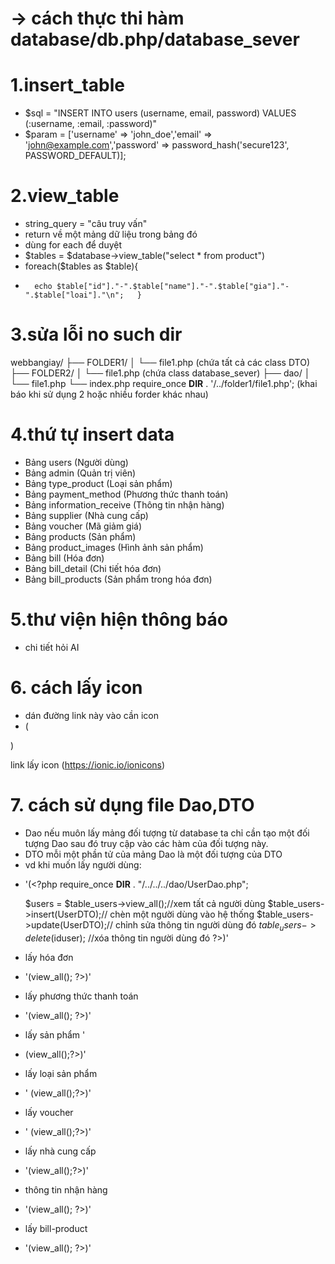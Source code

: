 
# -> cách thực thi hàm database/db.php/database_sever
# 1.insert_table
- $sql = "INSERT INTO users (username, email, password) VALUES (:username, :email, :password)"
- $param = ['username' => 'john_doe','email' => 'john@example.com','password' => password_hash('secure123', PASSWORD_DEFAULT)];
# 2.view_table
- string_query = "câu truy vấn"
- return về một mảng dữ liệu trong bảng đó
- dùng for each để duyệt
- $tables = $database->view_table("select * from product")
-    foreach($tables as $table){
-       echo $table["id"]."-".$table["name"]."-".$table["gia"]."-".$table["loai"]."\n";   }
# 3.sửa lỗi no such dir
webbangiay/
├── FOLDER1/
│   └── file1.php (chứa tất cả các class DTO)
├── FOLDER2/
│   └── file1.php (chứa class database_sever)
├── dao/
│   └── file1.php
└── index.php
require_once __DIR__ . '/../folder1/file1.php';
(khai báo khi sử dụng 2 hoặc nhiều forder khác nhau)
# 4.thứ tự insert data
- Bảng users (Người dùng)
- Bảng admin (Quản trị viên)
- Bảng type_product (Loại sản phẩm)
- Bảng payment_method (Phương thức thanh toán)
- Bảng information_receive (Thông tin nhận hàng)
- Bảng supplier (Nhà cung cấp)
- Bảng voucher (Mã giảm giá)
- Bảng products (Sản phẩm)
- Bảng product_images (Hình ảnh sản phẩm)
- Bảng bill (Hóa đơn)
- Bảng bill_detail (Chi tiết hóa đơn)
- Bảng bill_products (Sản phẩm trong hóa đơn)
# 5.thư viện hiện thông báo
- <script src="https://cdn.jsdelivr.net/npm/sweetalert2@11"></script> chi tiết hỏi AI
# 6. cách lấy icon
- dán đường link này vào cần icon
- (<script type="module" src="https://unpkg.com/ionicons@7.1.0/dist/ionicons/ionicons.esm.js"></script>
<script nomodule src="https://unpkg.com/ionicons@7.1.0/dist/ionicons/ionicons.js"></script>)
link lấy icon (https://ionic.io/ionicons)

# 7. cách sử dụng file Dao,DTO
- Dao nếu muôn lấy mảng đối tượng từ database ta chỉ cần tạo một đối tượng Dao sau đó truy cập vào các hàm của đối tượng này.
- DTO mỗi một phần tử của mảng Dao là một đối tượng của DTO
- vd khi muốn lấy người dùng:
+ '(<?php
    require_once __DIR__ . "/../../../dao/UserDao.php";
    
    $users = $table_users->view_all();//xem tất cả người dùng
    $table_users->insert(UserDTO);// chèn một người dùng vào hệ thống
    $table_users->update(UserDTO);// chỉnh sửa thông tin người dùng đó
    $table_users->delete($iduser); //xóa thông tin người dùng đó
    ?>)'
- lấy hóa đơn 
+ '(<?php
require_once __DIR__ . "/../../../dao/BillDao.php";
$bills = $table_bills->view_all();
?>)'

- lấy phương thức thanh toán 
+ '(<?php
require_once __DIR__ . "/../../../dao/PaymentMethodDao.php";
$paymentMethods = $table_paymentmethode->view_all();
?>)'

- lấy sản phẩm ' 
+ (<?php
require_once __DIR__ . "/../../../dao/ProductDao.php";
$products = $table_productss->view_all();?>)'

- lấy loại sản phẩm 
+ ' (<?php
require_once __DIR__ . "/../../../dao/TypeProductDao.php";
$typeProducts = $table_typeproduct->view_all();?>)'

- lấy voucher 
+ ' (<?php
require_once __DIR__ . "/../../../dao/VoucherDao.php";
$vouchers = $table_vouchers->view_all();?>)'

- lấy nhà cung cấp 
+ '(<?php 
require_once __DIR__ . "/../../../dao/SupplierDao.php";
$supplier = $table_supplier->view_all();?>)'

- thông tin nhận hàng 
+ '(<?php
    require_once __DIR__ . "/../../../dao/InformationReceiveDao.php";
    $InformationReceive = $table_informationreceive->view_all();
?>)'
- lấy bill-product 
+ '(<?php 
    require_once __DIR__ . "/../../../dao/BillProductDao.php";
    $billproducts = $table_billproducts->view_all();
?>)'
